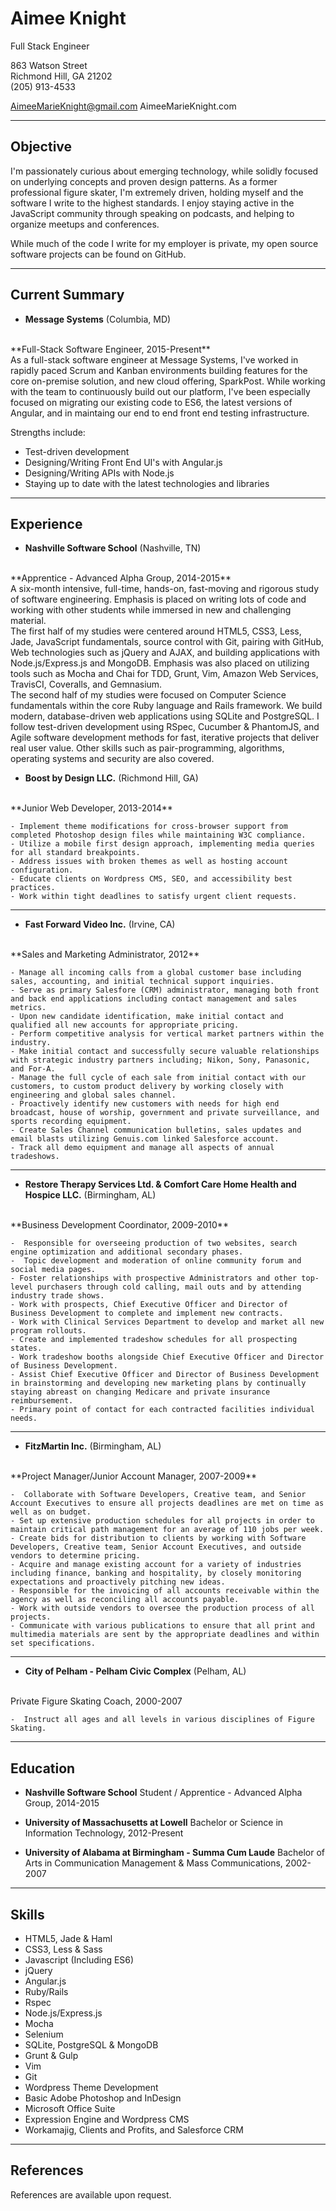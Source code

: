 Aimee Knight
===============
Full Stack Engineer

863 Watson Street
<br>
Richmond Hill, GA 21202
<br>
(205) 913-4533

AimeeMarieKnight@gmail.com
AimeeMarieKnight.com

***
Objective
---------
I'm passionately curious about emerging technology, while solidly focused on underlying concepts and proven design patterns. As a former professional figure skater, I'm extremely driven, holding myself and the software I write to the highest standards. I enjoy staying active in the JavaScript community through speaking on podcasts, and helping to organize meetups and conferences.

While much of the code I write for my employer is private, my open source software projects can be found on GitHub.

***
Current Summary
---------------

*   **Message Systems** (Columbia, MD)
<br>
    **Full-Stack Software Engineer, 2015-Present**
<br>
As a full-stack software engineer at Message Systems, I've worked in rapidly paced Scrum and Kanban environments building features for the core on-premise solution, and new cloud offering, SparkPost. While working with the team to continuously build out our platform, I've been especially focused on migrating our existing code to ES6, the latest versions of Angular, and in maintaing our end to end front end testing infrastructure.

Strengths include:

- Test-driven development
- Designing/Writing Front End UI's with Angular.js
- Designing/Writing APIs with Node.js
- Staying up to date with the latest technologies and libraries

***
Experience
---------------

*   **Nashville Software School** (Nashville, TN)
<br>
    **Apprentice - Advanced Alpha Group, 2014-2015**
<br>
    A six-month intensive, full-time, hands-on, fast-moving and rigorous study of software engineering. Emphasis is placed on writing lots of code and working with other students while immersed in new and challenging material.
<br>
    The first half of my studies were centered around HTML5, CSS3, Less, Jade, JavaScript fundamentals, source control with Git, pairing with GitHub, Web technologies such as jQuery and AJAX, and building applications with Node.js/Express.js and MongoDB. Emphasis was also placed on utilizing tools such as Mocha and Chai for TDD, Grunt, Vim, Amazon Web Services, TravisCI, Coveralls, and Gemnasium.  
<br>
    The second half of my studies were focused on Computer Science fundamentals within the core Ruby language and Rails framework. We build modern, database-driven web applications using SQLite and PostgreSQL. I follow test-driven development using RSpec, Cucumber & PhantomJS, and Agile software development methods for fast, iterative projects that deliver real user value. Other skills such as pair-programming, algorithms, operating systems and security are also covered.

*   **Boost by Design LLC.** (Richmond Hill, GA)
<br>
    **Junior Web Developer, 2013-2014**

    - Implement theme modifications for cross-browser support from completed Photoshop design files while maintaining W3C compliance.
    - Utilize a mobile first design approach, implementing media queries for all standard breakpoints.
    - Address issues with broken themes as well as hosting account configuration.
    - Educate clients on Wordpress CMS, SEO, and accessibility best practices.
    - Work within tight deadlines to satisfy urgent client requests.

***
*   **Fast Forward Video Inc.** (Irvine, CA)
<br>
    **Sales and Marketing Administrator, 2012**

    - Manage all incoming calls from a global customer base including sales, accounting, and initial technical support inquiries.
    - Serve as primary Salesfore (CRM) administrator, managing both front and back end applications including contact management and sales metrics.
    - Upon new candidate identification, make initial contact and qualified all new accounts for appropriate pricing. 
    - Perform competitive analysis for vertical market partners within the industry.
    - Make initial contact and successfully secure valuable relationships with strategic industry partners including; Nikon, Sony, Panasonic, and For-A. 
    - Manage the full cycle of each sale from initial contact with our customers, to custom product delivery by working closely with engineering and global sales channel.
    - Proactively identify new customers with needs for high end broadcast, house of worship, government and private surveillance, and sports recording equipment.
    - Create Sales Channel communication bulletins, sales updates and email blasts utilizing Genuis.com linked Salesforce account. 
    - Track all demo equipment and manage all aspects of annual tradeshows.

***
*   **Restore Therapy Services Ltd. & Comfort Care Home Health and Hospice LLC.** (Birmingham, AL)
<br>
    **Business Development Coordinator, 2009-2010**

    -  Responsible for overseeing production of two websites, search engine optimization and additional secondary phases.
    -  Topic development and moderation of online community forum and social media pages.
    - Foster relationships with prospective Administrators and other top-level purchasers through cold calling, mail outs and by attending industry trade shows.
    - Work with prospects, Chief Executive Officer and Director of Business Development to complete and implement new contracts.
    - Work with Clinical Services Department to develop and market all new program rollouts.
    - Create and implemented tradeshow schedules for all prospecting states.
    - Work tradeshow booths alongside Chief Executive Officer and Director of Business Development.
    - Assist Chief Executive Officer and Director of Business Development in brainstorming and developing new marketing plans by continually staying abreast on changing Medicare and private insurance reimbursement.
    - Primary point of contact for each contracted facilities individual needs.

***
*   **FitzMartin Inc.** (Birmingham, AL)
<br>
    **Project Manager/Junior Account Manager, 2007-2009**

    -  Collaborate with Software Developers, Creative team, and Senior Account Executives to ensure all projects deadlines are met on time as well as on budget.
    - Set up extensive production schedules for all projects in order to maintain critical path management for an average of 110 jobs per week.
    - Create bids for distribution to clients by working with Software Developers, Creative team, Senior Account Executives, and outside vendors to determine pricing.
    - Acquire and manage existing account for a variety of industries including finance, banking and hospitality, by closely monitoring expectations and proactively pitching new ideas.
    - Responsible for the invoicing of all accounts receivable within the agency as well as reconciling all accounts payable.
    - Work with outside vendors to oversee the production process of all projects.
    - Communicate with various publications to ensure that all print and multimedia materials are sent by the appropriate deadlines and within set specifications.

***
*   **City of Pelham - Pelham Civic Complex** (Pelham, AL)
<br>
    Private Figure Skating Coach, 2000-2007

    -  Instruct all ages and all levels in various disciplines of Figure Skating.

***
Education
---------

*   **Nashville Software School**
    Student / Apprentice - Advanced Alpha Group, 2014-2015


*   **University of Massachusetts at Lowell**
    Bachelor or Science in Information Technology, 2012-Present


*   **University of Alabama at Birmingham  - Summa Cum Laude**
    Bachelor of Arts in Communication Management & Mass Communications, 2002-2007

***
Skills
------

*  HTML5, Jade & Haml
*	CSS3, Less & Sass
*	Javascript (Including ES6)
*	jQuery
*	Angular.js
*  Ruby/Rails
*  Rspec
*  Node.js/Express.js
*  Mocha
*  Selenium
*  SQLite, PostgreSQL & MongoDB
*  Grunt & Gulp
*  Vim
*  Git
*	Wordpress Theme Development
*	Basic Adobe Photoshop and InDesign
*	Microsoft Office Suite
*	Expression Engine and Wordpress CMS
*	Workamajig, Clients and Profits, and Salesforce CRM

***
References
------
References are available upon request.
